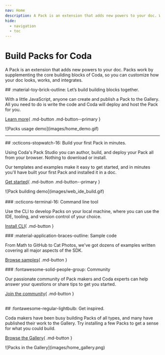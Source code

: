 ```yaml
---
nav: Home
description: A Pack is an extension that adds new powers to your doc. With a little JavaScript, anyone can create and publish one.
hide:
  - navigation
  - toc
---
```


# Build Packs for Coda

A Pack is an extension that adds new powers to your doc. Packs work by supplementing the core building blocks of Coda, so you can customize how your doc looks, works, and integrates.

<section class="landing-row" markdown>

<div class="landing-item" markdown>
## :material-toy-brick-outline: Let’s build building blocks together.

With a little JavaScript, anyone can create and publish a Pack to the Gallery. All you need to do is write the code and Coda will deploy and host the Pack for you.

[Learn more][overview]{ .md-button .md-button--primary }
</div>

<div class="landing-item" markdown>
![Packs usage demo](images/home_demo.gif)
</div>

</section>

---

<section class="landing-row landing-row-reverse" markdown>

<div class="landing-item" markdown>
## :octicons-stopwatch-16: Build your first Pack in minutes.

Using Coda's Pack Studio you can author, build, and deploy your Pack all from your browser. Nothing to download or install.

Our templates and examples make it easy to get started, and in minutes you'll have built your first Pack and installed it in a doc.

[Get started][get_started]{ .md-button .md-button--primary }
</div>

<div class="landing-item" markdown>
![Pack building demo](images/web_ide_build.gif)
</div>

</section>

<br>

<section class="box-row" markdown>

<div class="box-item" markdown>
### :octicons-terminal-16: Command line tool

Use the CLI to develop Packs on your local machine, where you can use the IDE, tooling, and version control of your choice.

[Install CLI][cli]{ .md-button }
</div>

<div class="box-item" markdown>
### :material-application-braces-outline: Sample code

From Math to GitHub to Cat Photos, we've got dozens of examples written covering all major aspects of the SDK.

[Browse samples][samples]{ .md-button }
</div>

<div class="box-item" markdown>
### :fontawesome-solid-people-group: Community

Our passionate community of Pack makers and Coda experts can help answer your questions or share tips to get you started.

[Join the community][community]{ .md-button }
</div>

</section>

<br>

<section class="landing-row" markdown>

<div class="landing-item" markdown>
## :fontawesome-regular-lightbulb: Get inspired.

Coda makers have been busy building Packs of all types, and many have published their work to the Gallery. Try installing a few Packs to get a sense for what you could build.

[Browse the Gallery][gallery]{ .md-button }
</div>

<div class="landing-item" markdown>
![Packs in the Gallery](images/home_gallery.png)
</div>

</section>


[overview]: guides/overview.md
[get_started]: tutorials/get-started/web.md
[cli]: guides/development/cli.md
[samples]: samples/index.md
[changelog]: reference/changes.md
[community]: https://community.coda.io/c/developers-central/making-packs/15
[gallery]: https://coda.io/gallery?filter=packs
